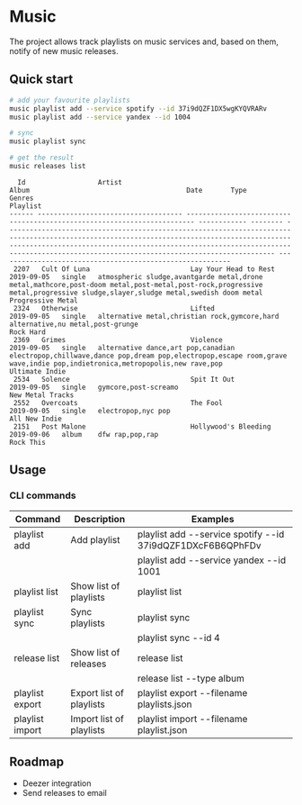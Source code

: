 # Music

The project allows track playlists on music services and, based on them, notify of new music releases.

## Quick start

```bash
# add your favourite playlists
music playlist add --service spotify --id 37i9dQZF1DX5wgKYQVRARv
music playlist add --service yandex --id 1004

# sync
music playlist sync

# get the result
music releases list
```

```
  Id                  Artist                                                 Album                                       Date       Type                                                                                                                                          Genres                                                                                                                                                                  Playlist                         
------ ------------------------------------ ------------------------------------------------------------------------ ------------ -------- ------------------------------------------------------------------------------------------------------------------------------------------------------------------------------------------------------------------------------------------------------------------------------------- ----------------------------------------------------------
 2207   Cult Of Luna                         Lay Your Head to Rest                                                    2019-09-05   single   atmospheric sludge,avantgarde metal,drone metal,mathcore,post-doom metal,post-metal,post-rock,progressive metal,progressive sludge,slayer,sludge metal,swedish doom metal                                                                                                             Progressive Metal                                        
 2324   Otherwise                            Lifted                                                                   2019-09-05   single   alternative metal,christian rock,gymcore,hard alternative,nu metal,post-grunge                                                                                                                                                                                                        Rock Hard                                                
 2369   Grimes                               Violence                                                                 2019-09-05   single   alternative dance,art pop,canadian electropop,chillwave,dance pop,dream pop,electropop,escape room,grave wave,indie pop,indietronica,metropopolis,new rave,pop                                                                                                                        Ultimate Indie                                           
 2534   Solence                              Spit It Out                                                              2019-09-05   single   gymcore,post-screamo                                                                                                                                                                                                                                                                  New Metal Tracks                                         
 2552   Overcoats                            The Fool                                                                 2019-09-05   single   electropop,nyc pop                                                                                                                                                                                                                                                                    All New Indie                                            
 2151   Post Malone                          Hollywood's Bleeding                                                     2019-09-06   album    dfw rap,pop,rap                                                                                                                                                                                                                                                                       Rock This                                                
```

## Usage

### CLI commands

| Command                     | Description              | Examples                                                   |
| ----------------------------| ------------------------ | ---------------------------------------------------------- |
| playlist add                | Add playlist             | playlist add --service spotify --id 37i9dQZF1DXcF6B6QPhFDv | 
|                             |                          | playlist add --service yandex --id 1001                    |
| playlist list               | Show list of playlists   | playlist list                                              |
| playlist sync               | Sync playlists           | playlist sync                                              |
|                             |                          | playlist sync --id 4                                       |
| release list                | Show list of releases    | release list                                               |
|                             |                          | release list --type album                                  |
| playlist export             | Export list of playlists | playlist export --filename playlists.json                  | 
| playlist import             | Import list of playlists | playlist import --filename playlist.json                   |

## Roadmap

- Deezer integration
- Send releases to email
